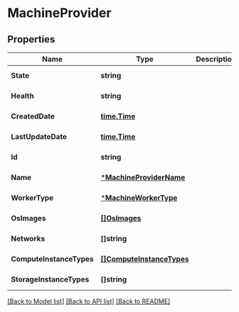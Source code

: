 # MachineProvider

## Properties
Name | Type | Description | Notes
------------ | ------------- | ------------- | -------------
**State** | **string** |  | [default to null]
**Health** | **string** |  | [default to null]
**CreatedDate** | [**time.Time**](time.Time.md) |  | [default to null]
**LastUpdateDate** | [**time.Time**](time.Time.md) |  | [default to null]
**Id** | **string** |  | [default to null]
**Name** | [***MachineProviderName**](MachineProviderName.md) |  | [default to null]
**WorkerType** | [***MachineWorkerType**](MachineWorkerType.md) |  | [default to null]
**OsImages** | [**[]OsImages**](OsImages.md) |  | [default to null]
**Networks** | **[]string** |  | [default to null]
**ComputeInstanceTypes** | [**[]ComputeInstanceTypes**](ComputeInstanceTypes.md) |  | [default to null]
**StorageInstanceTypes** | **[]string** |  | [default to null]

[[Back to Model list]](../README.md#documentation-for-models) [[Back to API list]](../README.md#documentation-for-api-endpoints) [[Back to README]](../README.md)

